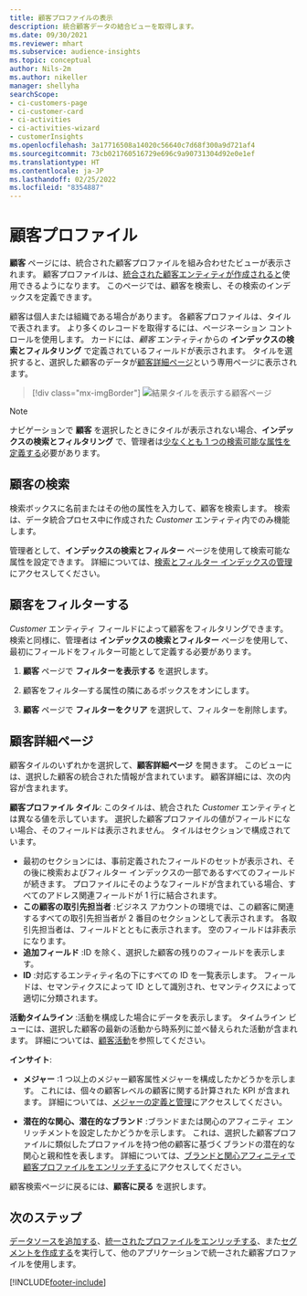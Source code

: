 ```yaml
---
title: 顧客プロファイルの表示
description: 統合顧客データの結合ビューを取得します。
ms.date: 09/30/2021
ms.reviewer: mhart
ms.subservice: audience-insights
ms.topic: conceptual
author: Nils-2m
ms.author: nikeller
manager: shellyha
searchScope:
- ci-customers-page
- ci-customer-card
- ci-activities
- ci-activities-wizard
- customerInsights
ms.openlocfilehash: 3a17716508a14020c56640c7d68f300a9d721af4
ms.sourcegitcommit: 73cb021760516729e696c9a90731304d92e0e1ef
ms.translationtype: HT
ms.contentlocale: ja-JP
ms.lasthandoff: 02/25/2022
ms.locfileid: "8354887"
---
```

# <a name="customer-profiles"></a>顧客プロファイル

**顧客** ページには、統合された顧客プロファイルを組み合わせたビューが表示されます。 顧客プロファイルは、[統合された顧客エンティティが作成されると](data-unification.md)使用できるようになります。 このページでは、顧客を検索し、その検索のインデックスを定義できます。

顧客は個人または組織である場合があります。 各顧客プロファイルは、タイルで表されます。 より多くのレコードを取得するには、ページネーション コントロールを使用します。 カードには、*顧客* エンティティからの **インデックスの検索とフィルタリング** で定義されているフィールドが表示されます。 タイルを選択すると、選択した顧客のデータが[顧客詳細ページ](customer-profiles.md#customer-details-page)という専用ページに表示されます。

> [!div class="mx-imgBorder"] 
> ![結果タイルを表示する顧客ページ](media/customers-page-result-tiles-B2C.png "結果タイルを表示する顧客ページ")

> [!NOTE]
> ナビゲーションで **顧客** を選択したときにタイルが表示されない場合、**インデックスの検索とフィルタリング** で、管理者は[少なくとも 1 つの検索可能な属性を定義する](search-filter-index.md)必要があります。

## <a name="search-for-customers"></a>顧客の検索

検索ボックスに名前またはその他の属性を入力して、顧客を検索します。 検索は、データ統合プロセス中に作成された _Customer_ エンティティ内でのみ機能します。

管理者として、**インデックスの検索とフィルター** ページを使用して検索可能な属性を設定できます。 詳細については、[検索とフィルター インデックスの管理](search-filter-index.md)にアクセスしてください。

## <a name="filter-customers"></a>顧客をフィルターする

_Customer_ エンティティ フィールドによって顧客をフィルタリングできます。 検索と同様に、管理者は **インデックスの検索とフィルター** ページを使用して、最初にフィールドをフィルター可能として定義する必要があります。

1. **顧客** ページで **フィルターを表示する** を選択します。

1. 顧客をフィルタ―する属性の隣にあるボックスをオンにします。

1. **顧客** ページで **フィルターをクリア** を選択して、フィルターを削除します。

## <a name="customer-details-page"></a>顧客詳細ページ

顧客タイルのいずれかを選択して、**顧客詳細ページ** を開きます。 このビューには、選択した顧客の統合された情報が含まれています。 顧客詳細には、次の内容が含まれます。

**顧客プロファイル タイル**: このタイルは、統合された _Customer_ エンティティとは異なる値を示しています。 選択した顧客プロファイルの値がフィールドにない場合、そのフィールドは表示されません。 タイルはセクションで構成されています。  
  - 最初のセクションには、事前定義されたフィールドのセットが表示され、その後に検索およびフィルター インデックスの一部であるすべてのフィールドが続きます。 プロファイルにそのようなフィールドが含まれている場合、すべてのアドレス関連フィールドが 1 行に結合されます。 
  - **この顧客の取引先担当者** :ビジネス アカウントの環境では、この顧客に関連するすべての取引先担当者が 2 番目のセクションとして表示されます。 各取引先担当者は、フィールドとともに表示されます。 空のフィールドは非表示になります。
  - **追加フィールド** :ID を除く、選択した顧客の残りのフィールドを表示します。 
  - **ID** :対応するエンティティ名の下にすべての ID を一覧表示します。 フィールドは、セマンティクスによって ID として識別され、セマンティクスによって適切に分類されます。

**活動タイムライン** :活動を構成した場合にデータを表示します。 タイムライン ビューには、選択した顧客の最新の活動から時系列に並べ替えられた活動が含まれます。 詳細については、[顧客活動](activities.md)を参照してください。

**インサイト**:  
  - **メジャー** :1 つ以上のメジャー顧客属性メジャーを構成したかどうかを示します。 これには、個々の顧客レベルの顧客に関する計算された KPI が含まれます。 詳細については、[メジャーの定義と管理](measures.md)にアクセスしてください。

  - **潜在的な関心、潜在的なブランド** :ブランドまたは関心のアフィニティ エンリッチメントを設定したかどうかを示します。 これは、選択した顧客プロファイルに類似したプロファイルを持つ他の顧客に基づくブランドの潜在的な関心と親和性を表します。 詳細については、[ブランドと関心アフィニティで顧客プロファイルをエンリッチする](enrichment-microsoft.md)にアクセスしてください。

顧客検索ページに戻るには、**顧客に戻る** を選択します。

## <a name="next-steps"></a>次のステップ

[データソースを追加する](data-sources.md)、[統一されたプロファイルをエンリッチする](enrichment-hub.md)、また[セグメントを作成する](segments.md)を実行して、他のアプリケーションで統一された顧客プロファイルを使用します。


[!INCLUDE[footer-include](../includes/footer-banner.md)]
